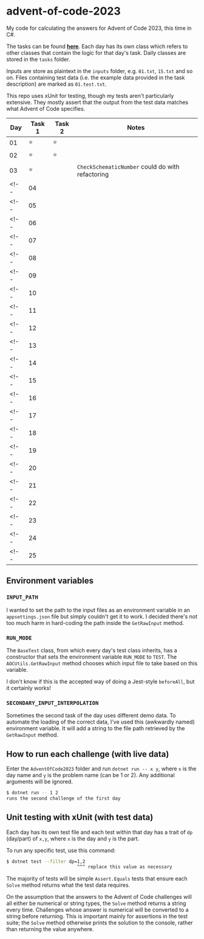 # advent-of-code-2023

My code for calculating the answers for Advent of Code 2023, this time in C#.

The tasks can be found **[here](https://adventofcode.com/2023)**. Each day has its own class which refers to other classes that contain the logic for that day's task. Daily classes are stored in the `tasks` folder.

Inputs are store as plaintext in the `inputs` folder, e.g. `01.txt`, `15.txt` and so on. Files containing test data (i.e. the example data provided in the task description) are marked as `01.test.txt`.

This repo uses xUnit for testing, though my tests aren't particularly extensive. They mostly assert that the output from the test data matches what Advent of Code specifies.

| Day | Task 1 | Task 2 | Notes                                           |
| --- | ------ | ------ | ----------------------------------------------- |
| 01  | ⭐    | ⭐     |                                                 |
| 02  | ⭐    | ⭐     |                                                 |
| 03  | ⭐    |        | `CheckSchematicNumber` could do with refactoring |
<!-- | 04  |        |        |                                                 | -->
<!-- | 05  |        |        |                                                 | -->
<!-- | 06  |        |        |                                                 | -->
<!-- | 07  |        |        |                                                 | -->
<!-- | 08  |        |        |                                                 | -->
<!-- | 09  |        |        |                                                 | -->
<!-- | 10  |        |        |                                                 | -->
<!-- | 11  |        |        |                                                 | -->
<!-- | 12  |        |        |                                                 | -->
<!-- | 13  |        |        |                                                 | -->
<!-- | 14  |        |        |                                                 | -->
<!-- | 15  |        |        |                                                 | -->
<!-- | 16  |        |        |                                                 | -->
<!-- | 17  |        |        |                                                 | -->
<!-- | 18  |        |        |                                                 | -->
<!-- | 19  |        |        |                                                 | -->
<!-- | 20  |        |        |                                                 | -->
<!-- | 21  |        |        |                                                 | -->
<!-- | 22  |        |        |                                                 | -->
<!-- | 23  |        |        |                                                 | -->
<!-- | 24  |        |        |                                                 | -->
<!-- | 25  |        |        |                                                 | -->

<!-- ❌⭐ emojis to copy/paste -->

## Environment variables

### `INPUT_PATH`

I wanted to set the path to the input files as an environment variable in an `appsettings.json` file but simply couldn't get it to work. I decided there's not too much harm in hard-coding the path inside the `GetRawInput` method.

### `RUN_MODE`

The `BaseTest` class, from which every day's test class inherits, has a constructor that sets the environment variable `RUN_MODE` to `TEST`. The `AOCUtils.GetRawInput` method chooses which input file to take based on this variable.

I don't know if this is the accepted way of doing a Jest-style `beforeAll`, but it certainly works!

### `SECONDARY_INPUT_INTERPOLATION`

Sometimes the second task of the day uses different demo data. To automate the loading of the correct data, I've used this (awkwardly named) environment variable. It will add a string to the file path retrieved by the `GetRawInput` method.

## How to run each challenge (with live data)

Enter the `AdventOfCode2023` folder and run `dotnet run -- x y`, where `x` is the day name and `y` is the problem name (can be 1 or 2). Any additional arguments will be ignored.

```sh
$ dotnet run -- 1 2
runs the second challenge of the first day
```

## Unit testing with xUnit (with test data)

Each day has its own test file and each test within that day has a trait of `dp` (day/part) of `x,y`, where `x` is the day and `y` is the part.

To run any specific test, use this command:

```sh
$ dotnet test --filter dp=1,2
                          ^^^ replace this value as necessary
```

The majority of tests will be simple `Assert.Equals` tests that ensure each `Solve` method returns what the test data requires.

On the assumption that the answers to the Advent of Code challenges will all either be numerical or string types, the `Solve` method returns a string every time. Challenges whose answer is numerical will be converted to a string before returning. This is important mainly for assertions in the test suite; the `Solve` method otherwise prints the solution to the console, rather than returning the value anywhere.
